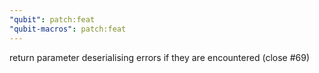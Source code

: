 ```yaml
---
"qubit": patch:feat
"qubit-macros": patch:feat
---
```


return parameter deserialising errors if they are encountered (close #69)
